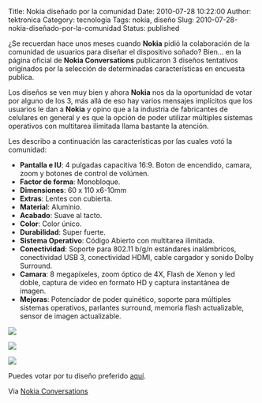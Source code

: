 Title: Nokia diseñado por la comunidad
Date: 2010-07-28 10:22:00
Author: tektronica
Category: tecnología
Tags: nokia, diseño
Slug: 2010-07-28-nokia-diseñado-por-la-comunidad
Status: published

¿Se recuerdan hace unos meses cuando **Nokia** pidió la colaboración de la comunidad de usuarios para diseñar el dispositivo soñado? Bien... en la página oficial de **Nokia Conversations** publicaron 3 diseños tentativos originados por la selección de determinadas características en encuesta publica.

Los diseños se ven muy bien y ahora **Nokia** nos da la oportunidad de votar por alguno de los 3, más allá de eso hay varios mensajes implícitos que los usuarios le dan a **Nokia** y opino que a la industria de fabricantes de celulares en general y es que la opción de poder utilizar múltiples sistemas operativos con multitarea ilimitada llama bastante la atención.

Les describo a continuación las características por las cuales votó la comunidad:

- **Pantalla e IU**: 4 pulgadas capacitiva 16:9. Boton de encendido, camara, zoom y botones de control de volúmen.
- **Factor de forma**: Monobloque.
- **Dimensiones**: 60 x 110 x6-10mm
- **Extras**: Lentes con cubierta.
- **Material**: Aluminio.
- **Acabado**: Suave al tacto.
- **Color**: Color único.
- **Durabilidad**: Super fuerte.
- **Sistema Operativo**: Código Abierto con multitarea ilimitada.
- **Conectividad**: Soporte para 802.11 b/g/n estándares inalámbricos,  conectividad USB 3, conectividad HDMI, cable cargador y sonido Dolby Surround.
- **Camara**: 8 megapíxeles, zoom óptico de 4X, Flash de Xenon y led doble, captura de video en formato HD y captura instantánea de imagen.
- **Mejoras**: Potenciador de poder quinético, soporte para múltiples sistemas operativos, parlantes surround, memoria flash actualizable, sensor de imagen actualizable.

[![](http://media.tumblr.com/tumblr_l69vtm2hIx1qctm3h.jpg)](http://cl.ly/1naR)

[![](http://media.tumblr.com/tumblr_l69vuhXbYe1qctm3h.jpg)](http://cl.ly/1nWW)

[![](http://media.tumblr.com/tumblr_l69vvdYVrS1qctm3h.jpg)](http://cl.ly/1oCX)

Puedes votar por tu diseño preferido [aquí](http://cl.ly/1njR).

Via [Nokia Conversations](http://conversations.nokia.com/2010/07/26/design-by-community-sketches-poll/)
